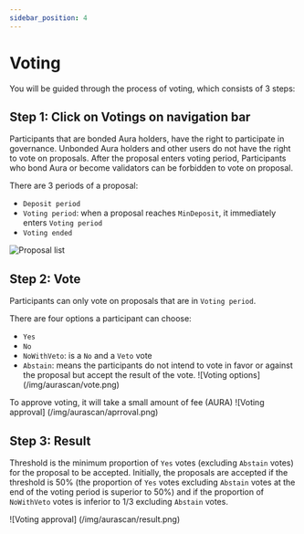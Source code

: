 ```yaml
---
sidebar_position: 4
---
```


# Voting

You will be guided through the process of voting, which consists of 3 steps:

## Step 1: Click on Votings on navigation bar
Participants that are bonded Aura holders, have the right to participate in governance. Unbonded Aura holders and other users do not have the right to vote on proposals. After the proposal enters voting period, Participants who bond Aura or become validators can be forbidden to vote on proposal.

There are 3 periods of a proposal:
- `Deposit period`
- `Voting period`: when a proposal reaches `MinDeposit`, it immediately enters `Voting period`
- `Voting ended`

![Proposal list](/img/aurascan/proposal_list.png)

## Step 2: Vote
Participants can only vote on proposals that are in `Voting period`.

There are four options a participant can choose:
- `Yes`
- `No`
- `NoWithVeto`: is a `No` and a `Veto` vote
- `Abstain`: means the participants do not intend to vote in favor or against the proposal but accept the result of the vote.
![Voting options] (/img/aurascan/vote.png)

To approve voting, it will take a small amount of fee (AURA)
![Voting approval] (/img/aurascan/aprroval.png)

## Step 3: Result
Threshold is the minimum proportion of `Yes` votes (excluding `Abstain` votes) for the proposal to be accepted. Initially, the proposals are accepted if the threshold is 50% (the proportion of `Yes` votes excluding `Abstain` votes at the end of the voting period is superior to 50%) and if the proportion of `NoWithVeto` votes is inferior to 1/3 excluding `Abstain` votes.

![Voting approval] (/img/aurascan/result.png)
